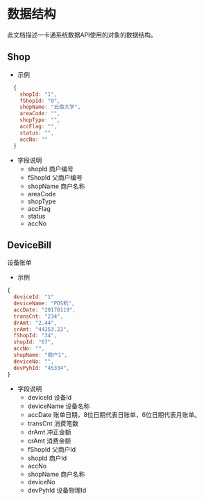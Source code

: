 # 数据结构
此文档描述一卡通系统数据API使用的对象的数据结构。

## Shop
- 示例

```javascript
  {
    shopId: "1",
    fShopId: "0",
    shopName: "云南大学",
    areaCode: "",
    shopType: "",
    accFlag: "",
    status: "",
    accNo: ""
  }
```

- 字段说明
  - shopId 商户编号
  - fShopId 父商户编号
  - shopName 商户名称
  - areaCode
  - shopType
  - accFlag
  - status
  - accNo

## DeviceBill
设备账单

- 示例

```javascript
{
  deviceId: "1"
  deviceName: "POS机",
  accDate: "20170119",
  transCnt: "234",
  drAmt: "2.44",
  crAmt: "44253.22",
  fShopId: "34",
  shopId: "67",
  accNo: "",
  shopName: "商户1",
  deviceNo: "",
  devPyhId: "45334",
}
```

- 字段说明
  - deviceId 设备Id
  - deviceName 设备名称
  - accDate 账单日期，8位日期代表日账单，6位日期代表月账单。
  - transCnt 消费笔数
  - drAmt 冲正金额
  - crAmt 消费金额
  - fShopId 父商户Id
  - shopId 商户Id
  - accNo
  - shopName 商户名称
  - deviceNo
  - devPyhId 设备物理Id




